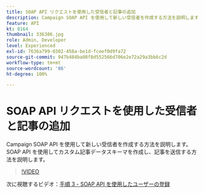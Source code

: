 ```yaml
---
title: SOAP API リクエストを使用した受信者と記事の追加
description: Campaign SOAP API を使用して新しい受信者を作成する方法を説明します。 SOAP API を使用してカスタム記事データスキーマを作成し、記事を送信する方法を説明します。
feature: API
kt: 8164
thumbnail: 336386.jpg
role: Admin, Developer
level: Experienced
exl-id: 7636a799-0302-458a-be1d-fceef0d9fa72
source-git-commit: 947b484ba08f8d552566d706e2e72a29a3bb6c2d
workflow-type: tm+mt
source-wordcount: '86'
ht-degree: 100%

---
```


# SOAP API リクエストを使用した受信者と記事の追加

Campaign SOAP API を使用して新しい受信者を作成する方法を説明します。 SOAP API を使用してカスタム記事データスキーマを作成し、記事を送信する方法を説明します。

>[!VIDEO](https://video.tv.adobe.com/v/336386?quality=12)

次に視聴するビデオ：[手順 3 - SOAP API を使用したユーザーの登録](/help/tutorial-use-soap-apis/subscribe-users-via-soap-api.md)